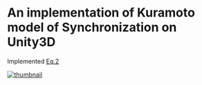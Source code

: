 # An implementation of Kuramoto model of Synchronization on Unity3D

Implemented [Eq.2](https://en.wikipedia.org/w/index.php?title=Kuramoto_model&oldid=936505629)

[![thumbnail](http://img.youtube.com/vi/1Cz911-6Y-g/sddefault.jpg)](https://youtu.be/1Cz911-6Y-g)
